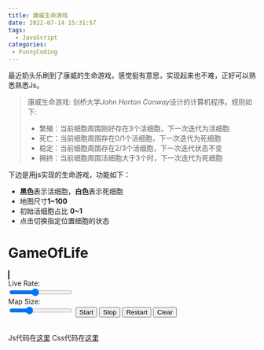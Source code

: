 ```yaml
---
title: 康威生命游戏
date: 2022-07-14 15:31:57
tags:
  - JavaScript
categories:
 - FunnyCoding
---
```


最近奶头乐刷到了康威的生命游戏，感觉挺有意思，实现起来也不难，正好可以熟悉熟悉Js。
> 康威生命游戏: 剑桥大学*John Horton Conway*设计的计算机程序。规则如下:
> - 繁殖：当前细胞周围刚好存在3个活细胞，下一次迭代为活细胞
> - 死亡：当前细胞周围存在0/1个活细胞，下一次迭代为死细胞
> - 稳定：当前细胞周围存在2/3个活细胞，下一次迭代状态不变
> - 拥挤：当前细胞周围活细胞大于3个时，下一次迭代为死细胞

下边是用js实现的生命游戏，功能如下：

 - **黑色**表示活细胞，**白色**表示死细胞
 - 地图尺寸**1~100**
 - 初始活细胞占比 **0~1**
 - 点击切换指定位置细胞的状态

<div id="GoL">
    <h1>GameOfLife</h1>
    <div class="game">
        <canvas id="canvas" height="400px" width="400px" style="border: 1px solid #000;"></canvas>
        <div class="control">
            <div class="info">Live Rate: <span class="liveRate"></span></div>
            <input type="range" id="liveRate" min="0" max="1" value="0.4" step="0.01">
            <div class="info">Map Size: <span class="size"></span></div>
            <input type="range" id="size" min="1" max="100" value="30">
            <input type="button" value="Start" id="start">
            <input type="button" value="Stop" id="stop">
            <input type="button" value="Restart" id="restart">
            <input type="button" value="Clear" id="clear">
        </div>
    </div>
</div>
<script type="text/javascript" src="/js/GoL.js"></script>
<link rel="stylesheet" type="text/css" href="/css/GoL.css"></style>
<br>

Js代码在[这里](/js/GoL.js)
Css代码在[这里](/css/GoL.css)
